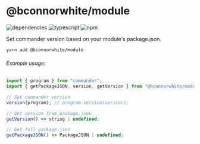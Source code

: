 # @bconnorwhite/module
![dependencies](https://img.shields.io/david/bconnorwhite/module)
![typescript](https://img.shields.io/github/languages/top/bconnorwhite/module)
![npm](https://img.shields.io/npm/v/@bconnorwhite/module)

Set commander version based on your module's package.json.

```
yarn add @bconnorwhite/module
```
###### Example usage:
```js
import { program } from "commander";
import { getPackageJSON, version, getVersion } from "@bconnorwhite/module";

// Set commander version
version(program); // program.version(version);

// Get version from package.json
getVersion() => string | undefined;

// Get full package.json
getPackageJSON() => PackageJSON | undefined;
```
